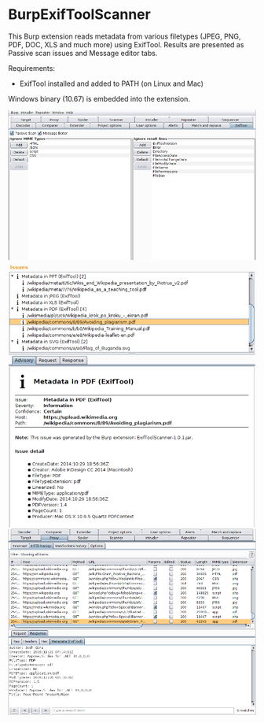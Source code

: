 # BurpExifToolScanner
This Burp extension reads metadata from various filetypes (JPEG, PNG, PDF, DOC, XLS and much more) using ExifTool. Results are presented as Passive scan issues and Message editor tabs.

Requirements:
* ExifTool installed and added to PATH (on Linux and Mac)

Windows binary (10.67) is embedded into the extension.

![screen 3](https://raw.githubusercontent.com/LogicalTrust/materials/master/burp-exiftoolscanner/3.png)
![screen 1](https://raw.githubusercontent.com/LogicalTrust/materials/master/burp-exiftoolscanner/1.png)
![screen 2](https://raw.githubusercontent.com/LogicalTrust/materials/master/burp-exiftoolscanner/2.png)
